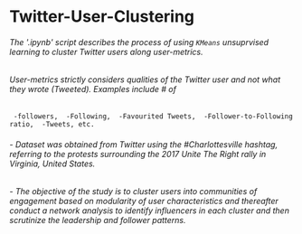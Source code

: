 # Twitter-User-Clustering
###### The '.ipynb' script describes the process of using `KMeans` unsuprvised learning to cluster Twitter users along user-metrics.
###### User-metrics strictly considers qualities of the Twitter user and not what they wrote (Tweeted). Examples include # of 
   ` -followers, 
    -Following, 
    -Favourited Tweets, 
    -Follower-to-Following ratio, 
    -Tweets, etc.` 
###### - Dataset was obtained from Twitter using the #Charlottesville hashtag, referring to the protests surrounding the 2017 Unite The Right rally in Virginia, United States.
###### - The objective of the study is to cluster users into communities of engagement based on modularity of user characteristics and thereafter conduct a network analysis to identify influencers in each cluster and then scrutinize the leadership and follower patterns.
